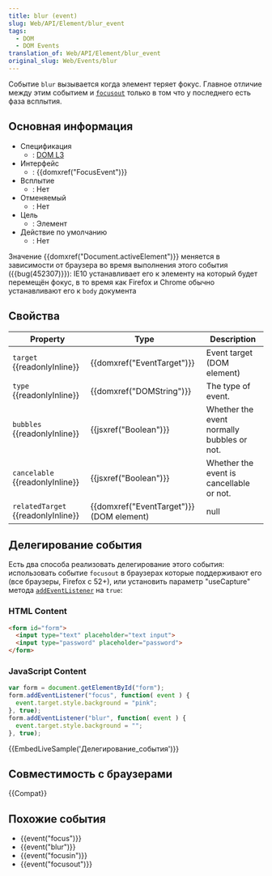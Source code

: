 ```yaml
---
title: blur (event)
slug: Web/API/Element/blur_event
tags:
  - DOM
  - DOM Events
translation_of: Web/API/Element/blur_event
original_slug: Web/Events/blur
---
```


Событие `blur` вызывается когда элемент теряет фокус. Главное отличие между этим событием и [`focusout`](/ru/docs/Mozilla_event_reference/focusout) только в том что у последнего есть фаза всплытия.

## Основная информация

- Спецификация
  - : [DOM L3](http://www.w3.org/TR/DOM-Level-3-Events/#event-type-blur)
- Интерфейс
  - : {{domxref("FocusEvent")}}
- Всплытие
  - : Нет
- Отменяемый
  - : Нет
- Цель
  - : Элемент
- Действие по умолчанию
  - : Нет

Значение {{domxref("Document.activeElement")}} меняется в зависимости от браузера во время выполнения этого события ({{bug(452307)}}): IE10 устанавливает его к элементу на который будет перемещён фокус, в то время как Firefox и Chrome обычно устанавливают его к `body` документа

## Свойства

| Property                                 | Type                                               | Description                                |
| ---------------------------------------- | -------------------------------------------------- | ------------------------------------------ |
| `target` {{readonlyInline}}        | {{domxref("EventTarget")}}               | Event target (DOM element)                 |
| `type` {{readonlyInline}}          | {{domxref("DOMString")}}                   | The type of event.                         |
| `bubbles` {{readonlyInline}}       | {{jsxref("Boolean")}}                       | Whether the event normally bubbles or not. |
| `cancelable` {{readonlyInline}}    | {{jsxref("Boolean")}}                       | Whether the event is cancellable or not.   |
| `relatedTarget` {{readonlyInline}} | {{domxref("EventTarget")}} (DOM element) | null                                       |

## Делегирование события

Есть два способа реализовать делегирование этого события: использовать событие `focusout` в браузерах которые поддерживают его (все браузеры, Firefox с 52+), или установить параметр "useCapture" метода [`addEventListener`](/ru/docs/DOM/element.addEventListener) на `true`:

### HTML Content

```html
<form id="form">
  <input type="text" placeholder="text input">
  <input type="password" placeholder="password">
</form>
```

### JavaScript Content

```js
var form = document.getElementById("form");
form.addEventListener("focus", function( event ) {
  event.target.style.background = "pink";
}, true);
form.addEventListener("blur", function( event ) {
  event.target.style.background = "";
}, true);
```

{{EmbedLiveSample('Делегирование_события')}}

## Совместимость с браузерами

{{Compat}}

## Похожие события

- {{event("focus")}}
- {{event("blur")}}
- {{event("focusin")}}
- {{event("focusout")}}
